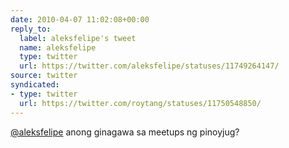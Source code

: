 ```yaml
---
date: 2010-04-07 11:02:08+00:00
reply_to:
  label: aleksfelipe's tweet
  name: aleksfelipe
  type: twitter
  url: https://twitter.com/aleksfelipe/statuses/11749264147/
source: twitter
syndicated:
- type: twitter
  url: https://twitter.com/roytang/statuses/11750548850/
---
```


[@aleksfelipe](https://twitter.com/aleksfelipe/) anong ginagawa sa meetups ng pinoyjug?